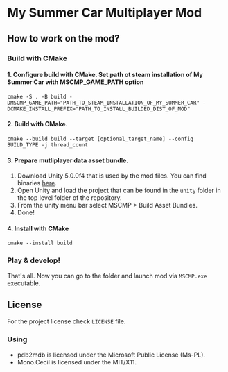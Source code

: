 # My Summer Car Multiplayer Mod 

## How to work on the mod?

### Build with CMake

#### 1. Configure build with CMake. Set path ot steam installation of My Summer Car with MSCMP_GAME_PATH option
`cmake -S . -B build -DMSCMP_GAME_PATH="PATH_TO_STEAM_INSTALLATION_OF_MY_SUMMER_CAR" -DCMAKE_INSTALL_PREFIX="PATH_TO_INSTALL_BUILDED_DIST_OF_MOD"`

#### 2. Build with CMake.
`cmake --build build --target [optional_target_name] --config BUILD_TYPE -j thread_count`

#### 3. Prepare mutliplayer data asset bundle.

1. Download Unity 5.0.0f4 that is used by the mod files. You can find binaries [here](https://unity3d.com/get-unity/download/archive).
2. Open Unity and load the project that can be found in the `unity` folder in the top level folder of the repository.
3. From the unity menu bar select MSCMP > Build Asset Bundles.
4. Done!

#### 4. Install with CMake
`cmake --install build`

### Play & develop!

That's all. Now you can go to the folder and launch mod via `MSCMP.exe` executable.


## License

For the project license check `LICENSE` file.

### Using

* pdb2mdb is licensed under the Microsoft Public License (Ms-PL).
* Mono.Cecil is licensed under the MIT/X11.
